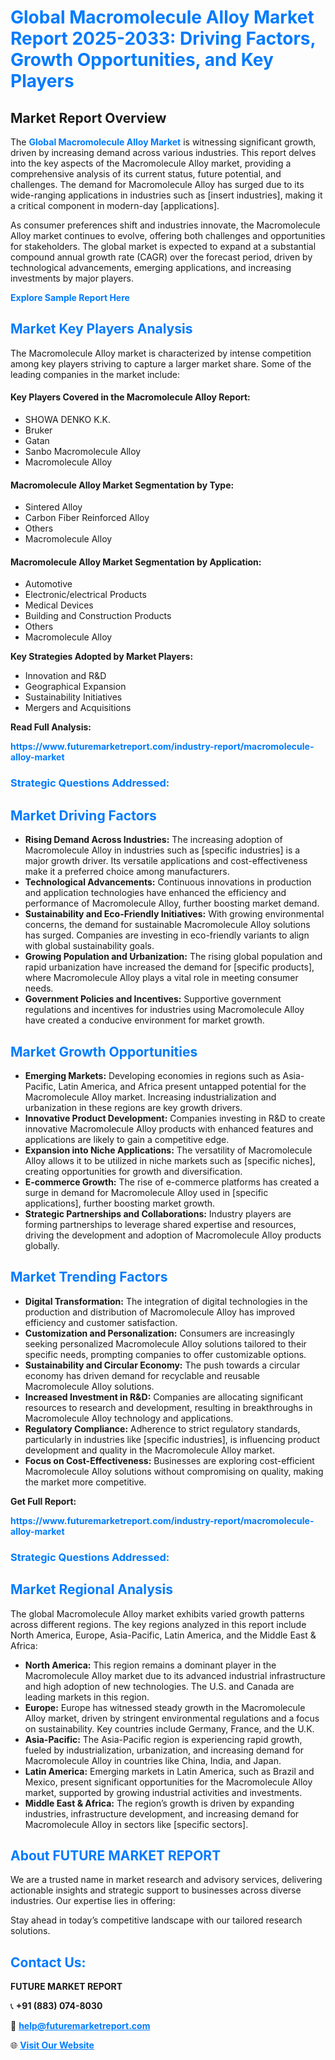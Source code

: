 <h1 style="color: #007BFF;">Global Macromolecule Alloy Market Report 2025-2033: Driving Factors, Growth Opportunities, and Key Players</h1>

<section id="overview">
<h2>Market Report Overview</h2>
<p>The <a href="https://www.futuremarketreport.com/industry-report/macromolecule-alloy-market" style="color: #007BFF; text-decoration: none;"><strong>Global Macromolecule Alloy Market</strong></a> is witnessing significant growth, driven by increasing demand across various industries. This report delves into the key aspects of the Macromolecule Alloy market, providing a comprehensive analysis of its current status, future potential, and challenges. The demand for Macromolecule Alloy has surged due to its wide-ranging applications in industries such as [insert industries], making it a critical component in modern-day [applications].</p>
<p>As consumer preferences shift and industries innovate, the Macromolecule Alloy market continues to evolve, offering both challenges and opportunities for stakeholders. The global market is expected to expand at a substantial compound annual growth rate (CAGR) over the forecast period, driven by technological advancements, emerging applications, and increasing investments by major players.</p>
</section>

<section id="overview">
<p><a href="https://www.futuremarketreport.com/request-sample/reportId=97365" style="color: #007BFF; text-decoration: none;"><strong>Explore Sample Report Here</strong></a></p>
</section>

<section id="key-players">
<h2 style="color: #007BFF;">Market Key Players Analysis</h2>
<p>The Macromolecule Alloy market is characterized by intense competition among key players striving to capture a larger market share. Some of the leading companies in the market include:</p>
<h4>Key Players Covered in the Macromolecule Alloy Report:</h4>
<ul><li>SHOWA DENKO K.K.</li><li>Bruker</li><li>Gatan</li><li>Sanbo Macromolecule Alloy</li><li>Macromolecule Alloy</li></ul>
<h4>Macromolecule Alloy Market Segmentation by Type:</h4>
<ul><li>Sintered Alloy</li><li>Carbon Fiber Reinforced Alloy</li><li>Others</li><li>Macromolecule Alloy</li></ul>

<h4>Macromolecule Alloy Market Segmentation by Application:</h4>
<ul><li>Automotive</li><li>Electronic/electrical Products</li><li>Medical Devices</li><li>Building and Construction Products</li><li>Others</li><li>Macromolecule Alloy</li></ul>
<p><strong>Key Strategies Adopted by Market Players:</strong></p>
<ul>
<li>Innovation and R&D</li>
<li>Geographical Expansion</li>
<li>Sustainability Initiatives</li>
<li>Mergers and Acquisitions</li>
</ul>
</section>

<section>
<p><strong>Read Full Analysis: </strong></p><a href="https://www.futuremarketreport.com/industry-report/macromolecule-alloy-market" style="color: #007BFF; text-decoration: none;"><strong>https://www.futuremarketreport.com/industry-report/macromolecule-alloy-market</strong></a>
<h3 style="color: #007BFF;">Strategic Questions Addressed:</h3>
</section>

<section id="driving-factors">
<h2 style="color: #007BFF;">Market Driving Factors</h2>
<ul>
<li><strong>Rising Demand Across Industries:</strong> The increasing adoption of Macromolecule Alloy in industries such as [specific industries] is a major growth driver. Its versatile applications and cost-effectiveness make it a preferred choice among manufacturers.</li>
<li><strong>Technological Advancements:</strong> Continuous innovations in production and application technologies have enhanced the efficiency and performance of Macromolecule Alloy, further boosting market demand.</li>
<li><strong>Sustainability and Eco-Friendly Initiatives:</strong> With growing environmental concerns, the demand for sustainable Macromolecule Alloy solutions has surged. Companies are investing in eco-friendly variants to align with global sustainability goals.</li>
<li><strong>Growing Population and Urbanization:</strong> The rising global population and rapid urbanization have increased the demand for [specific products], where Macromolecule Alloy plays a vital role in meeting consumer needs.</li>
<li><strong>Government Policies and Incentives:</strong> Supportive government regulations and incentives for industries using Macromolecule Alloy have created a conducive environment for market growth.</li>
</ul>
</section>

<section id="growth-opportunities">
<h2 style="color: #007BFF;">Market Growth Opportunities</h2>
<ul>
<li><strong>Emerging Markets:</strong> Developing economies in regions such as Asia-Pacific, Latin America, and Africa present untapped potential for the Macromolecule Alloy market. Increasing industrialization and urbanization in these regions are key growth drivers.</li>
<li><strong>Innovative Product Development:</strong> Companies investing in R&D to create innovative Macromolecule Alloy products with enhanced features and applications are likely to gain a competitive edge.</li>
<li><strong>Expansion into Niche Applications:</strong> The versatility of Macromolecule Alloy allows it to be utilized in niche markets such as [specific niches], creating opportunities for growth and diversification.</li>
<li><strong>E-commerce Growth:</strong> The rise of e-commerce platforms has created a surge in demand for Macromolecule Alloy used in [specific applications], further boosting market growth.</li>
<li><strong>Strategic Partnerships and Collaborations:</strong> Industry players are forming partnerships to leverage shared expertise and resources, driving the development and adoption of Macromolecule Alloy products globally.</li>
</ul>
</section>

<section id="trending-factors">
<h2 style="color: #007BFF;">Market Trending Factors</h2>
<ul>
<li><strong>Digital Transformation:</strong> The integration of digital technologies in the production and distribution of Macromolecule Alloy has improved efficiency and customer satisfaction.</li>
<li><strong>Customization and Personalization:</strong> Consumers are increasingly seeking personalized Macromolecule Alloy solutions tailored to their specific needs, prompting companies to offer customizable options.</li>
<li><strong>Sustainability and Circular Economy:</strong> The push towards a circular economy has driven demand for recyclable and reusable Macromolecule Alloy solutions.</li>
<li><strong>Increased Investment in R&D:</strong> Companies are allocating significant resources to research and development, resulting in breakthroughs in Macromolecule Alloy technology and applications.</li>
<li><strong>Regulatory Compliance:</strong> Adherence to strict regulatory standards, particularly in industries like [specific industries], is influencing product development and quality in the Macromolecule Alloy market.</li>
<li><strong>Focus on Cost-Effectiveness:</strong> Businesses are exploring cost-efficient Macromolecule Alloy solutions without compromising on quality, making the market more competitive.</li>
</ul>
</section>

<section>
<p><strong>Get Full Report: </strong></p><a href="https://www.futuremarketreport.com/industry-report/macromolecule-alloy-market" style="color: #007BFF; text-decoration: none;"><strong>https://www.futuremarketreport.com/industry-report/macromolecule-alloy-market</strong></a>
<h3 style="color: #007BFF;">Strategic Questions Addressed:</h3>
</section>


<section id="regional-analysis">
<h2 style="color: #007BFF;">Market Regional Analysis</h2>
<p>The global Macromolecule Alloy market exhibits varied growth patterns across different regions. The key regions analyzed in this report include North America, Europe, Asia-Pacific, Latin America, and the Middle East & Africa:</p>
<ul>
<li><strong>North America:</strong> This region remains a dominant player in the Macromolecule Alloy market due to its advanced industrial infrastructure and high adoption of new technologies. The U.S. and Canada are leading markets in this region.</li>
<li><strong>Europe:</strong> Europe has witnessed steady growth in the Macromolecule Alloy market, driven by stringent environmental regulations and a focus on sustainability. Key countries include Germany, France, and the U.K.</li>
<li><strong>Asia-Pacific:</strong> The Asia-Pacific region is experiencing rapid growth, fueled by industrialization, urbanization, and increasing demand for Macromolecule Alloy in countries like China, India, and Japan.</li>
<li><strong>Latin America:</strong> Emerging markets in Latin America, such as Brazil and Mexico, present significant opportunities for the Macromolecule Alloy market, supported by growing industrial activities and investments.</li>
<li><strong>Middle East & Africa:</strong> The region’s growth is driven by expanding industries, infrastructure development, and increasing demand for Macromolecule Alloy in sectors like [specific sectors].</li>
</ul>
</section>

<footer>
<h2 style="color: #007BFF;">About FUTURE MARKET REPORT</h2>
<p>We are a trusted name in market research and advisory services, delivering actionable insights and strategic support to businesses across diverse industries. Our expertise lies in offering:</p>

<p>Stay ahead in today’s competitive landscape with our tailored research solutions.</p>

<h2 style="color: #007BFF;">Contact Us:</h2>
<p><strong>FUTURE MARKET REPORT</strong></p>
<p>📞 <strong>+91 (883) 074-8030</strong></p>
<p>📧 <strong><a href="mailto:help@futuremarketreport.com" style="color: #007BFF;">help@futuremarketreport.com</a></strong></p>
<p>🌐 <strong><a href="https://www.futuremarketreport.com/" style="color: #007BFF;">Visit Our Website</a></strong></p>
</footer>